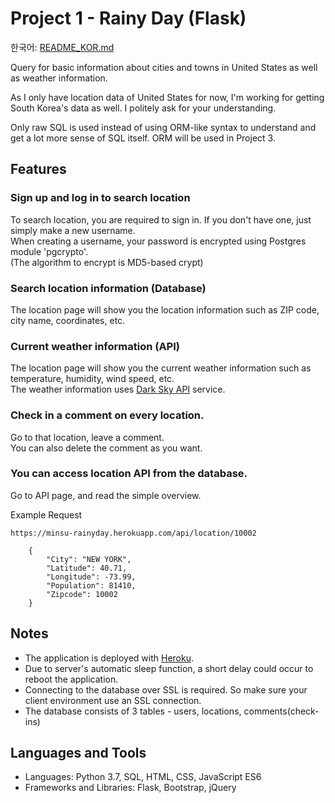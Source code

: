 # Project 1 - Rainy Day (Flask)

한국어: [README_KOR.md](https://github.com/syntaxkim/project1-rainyday/blob/master/README_KOR.md)

Query for basic information about cities and towns in United States as well as weather information.

As I only have location data of United States for now, I'm working for getting South Korea's data as well. I politely ask for your understanding.

Only raw SQL is used instead of using ORM-like syntax to understand and get a lot more sense of SQL itself. ORM will be used in Project 3.


## Features

### Sign up and log in to search location
To search location, you are required to sign in. If you don't have one, just simply make a new username.\
When creating a username, your password is encrypted using Postgres module 'pgcrypto'.\
(The algorithm to encrypt is MD5-based crypt)

### Search location information (Database)
The location page will show you the location information such as ZIP code, city name, coordinates, etc.

### Current weather information (API)
The location page will show you the current weather information such as temperature, humidity, wind speed, etc.\
The weather information uses [Dark Sky API](https://darksky.net/dev) service.

### Check in a comment on every location.
Go to that location, leave a comment.\
You can also delete the comment as you want.

### You can access location API from the database.
Go to API page, and read the simple overview.

Example Request
```
https://minsu-rainyday.herokuapp.com/api/location/10002

    {
        "City": "NEW YORK", 
        "Latitude": 40.71, 
        "Longitude": -73.99, 
        "Population": 81410, 
        "Zipcode": 10002
    }

```
## Notes
* The application is deployed with [Heroku](https://www.heroku.com).
* Due to server's automatic sleep function, a short delay could occur to reboot the application.
* Connecting to the database over SSL is required. So make sure your client environment use an SSL connection.
* The database consists of 3 tables - users, locations, comments(check-ins)

## Languages and Tools
* Languages: Python 3.7, SQL, HTML, CSS, JavaScript ES6
* Frameworks and Libraries: Flask, Bootstrap, jQuery
